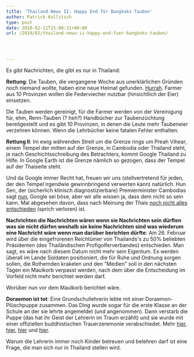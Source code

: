```yaml
---
title: 'Thailand-News II: Happy End für Bangkoks Tauben'
author: Patrick Kollitsch
type: post
date: 2010-02-11T15:08:21+00:00
url: /2010/02/thailand-news-ii-happy-end-fuer-bangkoks-tauben/




---
```

Es gibt Nachrichten, die gibt es nur in Thailand:

**Rettung**: Die Tauben, die vergangene Woche aus unerklärlichen Gründen noch niemand wollte, haben eine neue Heimat gefunden. [Hurrah][1]. Farmer aus 10 Provinzen wollen die Federviecher nutzbar (hinsichtlich der Eier) einsetzen. 

Die Tauben werden gereinigt, für die Farmer werden von der Vereinigung für, ehm, Renn-Tauben (? heh?) Handbücher zur Taubenzüchtung bereitgestellt und es gibt 10 Provinzen, in denen die Leute mehr Taubeneier verzehren können. Wenn die Lehrbücher keine fatalen Fehler enthalten. 

**Rettung II**: Im ewig währenden Streit um die Grenze rings um Preah Vihear, einem Tempel der mitten auf der Grenze, in Cambodia oder Thailand steht, je nach Geschichtsschreibung des Betrachters, kommt Google Thailand zu Hilfe. In Google Earth ist die Grenze nämlich so gezogen, dass der Tempel auf der Thaiseite steht.

Und da Google immer Recht hat, freuen wir uns (stellvertretend für jeden, der den Tempel irgendwie gewinnbringend verwerten kann) natürlich. Hun Sen, der (sicherlich klinisch diagnostizierbare) Premierminister Cambodias sagt [nun][2], Google sei böse, aber wir alle wissen ja, dass dem nicht so sein kann. Mal abgesehen davon, dass nach Meinung der Thais [noch nicht alles entschieden][3] (sprich verloren) ist.

**Nachrichten die Nachrichten wären wenn sie Nachrichten sein dürften was sie nicht dürfen weshalb sie keine Nachrichten sind was wiederum eine Nachricht wäre wenn man darüber berichten dürfte**: Am 26. Februar wird über die eingefrorenen Reichtümer von Thailands's zu 50% beliebten Präsidenten (des Thailändischen Profigolferverbandes) entschieden. Man sagt, es wäre nach diesem Datum nicht mehr sein Eigentum. Es werden überall im Lande Soldaten positioniert, die für Ruhe und Ordnung sorgen sollen, die Rothemden krakelen und den "Medien" soll in den nächsten Tagen ein Maulkorb verpasst werden, nach dem über die Entscheidung im Vorfeld nicht mehr berichtet werden darf. 

Worüber nun vor dem Maulkorb berichtet wäre.

**Doraemon ist tot**: Eine Grundschullehrerin lebte mit einer Doraemon-Plüschpuppe zusammen. Das Ding wurde sogar für die erste Klasse an der Schule an der sie lehrte angemeldet (und angenommen). Dann verstarb die Puppe (das hat ihr Geist der Lehrerin im Traum erzählt) und sie wurde mit einer offiziellen buddhistischen Trauerzeremonie verabschiedet. Mehr [hier][4], [hier][5], [hier][6] und [hier][7].

Warum die Lehrerin immer noch Kinder betreuen und belehren darf ist eine Frage, die man sich nur in Thailand stellen wird.

 [1]: http://www.nationmultimedia.com/home/2010/02/07/national/Farmers-offer-to-take-Sanam-Luang-pigeons-30121974.html
 [2]: http://www.reuters.com/article/idUSSGE61406G20100205
 [3]: http://www.nationmultimedia.com/2010/02/11/politics/politics_30122347.php
 [4]: http://pantip.com/cafe/chalermthai/topic/A8841230/A8841230.html
 [5]: http://hilight.kapook.com/view/45972
 [6]: http://www.youtube.com/watch?v=NNFv7PN7P-Y "Video"
 [7]: http://www.youtube.com/watch?v=fRwM1X77YrA "Video"
